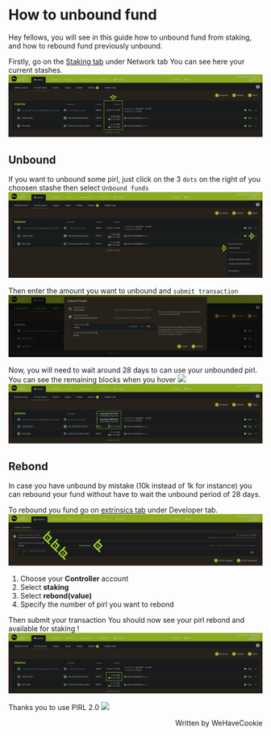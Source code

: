 # How to unbound fund

Hey fellows, you will see in this guide how to unbound fund from staking, and how to rebound fund previously unbound.

Firstly, go on the [Staking tab](https://explorer.pirl.network/#/staking/actions) under Network tab
You can see here your current stashes.
![StakingView](media/unbound.png)

## Unbound
If you want to unbound some pirl, just click on the 3 `dots` on the right of you choosen stashe then select `Unbound funds`
![Unbound](media/unbound1.png)

Then enter the amount you want to unbound and `submit transaction`
![Unbound](media/unboundSettings.png)

Now, you will need to wait around 28 days to can use your unbounded pirl. You can see the remaining blocks when you hover <img src="../../media/clock.png"/>
![Unbound](media/unboundDone.png)

## Rebond
In case you have unbound by mistake (10k instead of 1k for instance) you can rebound your fund without have to wait the unbound period of 28 days.

To rebound you fund go on [extrinsics tab](https://explorer.pirl.network/#/extrinsics) under Developer tab.
![rebond](media/rebond.png)

1. Choose your **Controller** account
2. Select **staking**
3. Select **rebond(value)**
4. Specify the number of pirl you want to rebond

Then submit your transaction
You should now see your pirl rebond and available for staking ! 
![rebondDone](media/rebondDone.png)

Thanks you to use PIRL 2.0 <img src="../../media/PirlHeart.png" width="20"/>

<p align=right> Written by WeHaveCookie </p>

